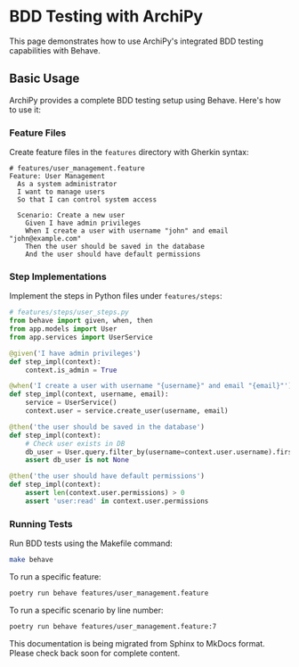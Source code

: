 # BDD Testing with ArchiPy

This page demonstrates how to use ArchiPy's integrated BDD testing capabilities with Behave.

## Basic Usage

ArchiPy provides a complete BDD testing setup using Behave. Here's how to use it:

### Feature Files

Create feature files in the `features` directory with Gherkin syntax:

```gherkin
# features/user_management.feature
Feature: User Management
  As a system administrator
  I want to manage users
  So that I can control system access

  Scenario: Create a new user
    Given I have admin privileges
    When I create a user with username "john" and email "john@example.com"
    Then the user should be saved in the database
    And the user should have default permissions
```

### Step Implementations

Implement the steps in Python files under `features/steps`:

```python
# features/steps/user_steps.py
from behave import given, when, then
from app.models import User
from app.services import UserService

@given('I have admin privileges')
def step_impl(context):
    context.is_admin = True

@when('I create a user with username "{username}" and email "{email}"')
def step_impl(context, username, email):
    service = UserService()
    context.user = service.create_user(username, email)

@then('the user should be saved in the database')
def step_impl(context):
    # Check user exists in DB
    db_user = User.query.filter_by(username=context.user.username).first()
    assert db_user is not None

@then('the user should have default permissions')
def step_impl(context):
    assert len(context.user.permissions) > 0
    assert 'user:read' in context.user.permissions
```

### Running Tests

Run BDD tests using the Makefile command:

```bash
make behave
```

To run a specific feature:

```bash
poetry run behave features/user_management.feature
```

To run a specific scenario by line number:

```bash
poetry run behave features/user_management.feature:7
```

This documentation is being migrated from Sphinx to MkDocs format.
Please check back soon for complete content.
